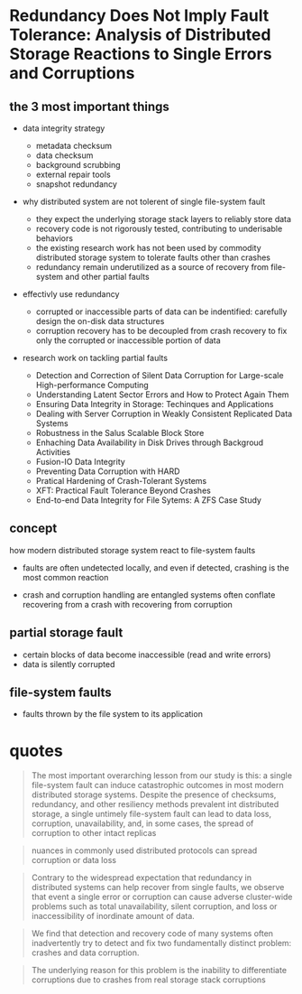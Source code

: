 # Redundancy Does Not Imply Fault Tolerance: Analysis of Distributed Storage Reactions to Single Errors and Corruptions


## the 3 most important things

* data integrity strategy
    * metadata checksum
    * data checksum
    * background scrubbing
    * external repair tools
    * snapshot redundancy

* why distributed system are not tolerent of single file-system fault
    * they expect the underlying storage stack layers to reliably store data
    * recovery code is not rigorously tested, contributing to underisable behaviors
    * the existing research work has not been used by commodity distributed storage system to
      tolerate faults other than crashes
    * redundancy remain underutilized as a source of recovery from file-system and other partial faults

* effectivly use redundancy
    * corrupted or inaccessible parts of data can be indentified: carefully design the on-disk data structures
    * corruption recovery has to be decoupled from crash recovery to fix only the corrupted or inaccessible portion of data

* research work on tackling partial faults
    * Detection and Correction of Silent Data Corruption for Large-scale High-performance Computing
    * Understanding Latent Sector Errors and How to Protect Again Them
    * Ensuring Data Integrity in Storage: Techinques and Applications
    * Dealing with Server Corruption in Weakly Consistent Replicated Data Systems
    * Robustness in the Salus Scalable Block Store
    * Enhaching Data Availability in Disk Drives through Backgroud Activities
    * Fusion-IO Data Integrity
    * Preventing Data Corruption with HARD
    * Pratical Hardening of Crash-Tolerant Systems
    * XFT: Practical Fault Tolerance Beyond Crashes
    * End-to-end Data Integrity for File Sytems: A ZFS Case Study

## concept

how modern distributed storage system react to file-system faults

* faults are often undetected locally, and even if detected, crashing is
  the most common reaction

* crash and corruption handling are entangled
  systems often conflate recovering from a crash with recovering from corruption

## partial storage fault

* certain blocks of data become inaccessible (read and write errors)
* data is silently corrupted

## file-system faults

* faults thrown by the file system to its application


# quotes

>The most important overarching lesson from our study is this:
a single file-system fault can induce catastrophic outcomes in
most modern distributed storage systems.  Despite the presence
of checksums, redundancy, and other resiliency methods prevalent
int distributed storage, a single untimely file-system fault can
lead to data loss, corruption, unavailability, and, in some cases,
the spread of corruption to other intact replicas

>nuances in commonly used distributed protocols can spread corruption
or data loss

>Contrary to the widespread expectation that redundancy in distributed
systems can help recover from single faults, we observe that event a single
error or corruption can cause adverse cluster-wide problems such as total
unavailability, silent corruption, and loss or inaccessibility of inordinate
amount of data.

>We find that detection and recovery code of many systems often inadvertently
try to detect and fix two fundamentally distinct problem: crashes and data corruption.

>The underlying reason for this problem is the inability to differentiate corruptions
due to crashes from real storage stack corruptions

